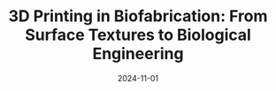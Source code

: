 ---
title: "3D Printing in Biofabrication: From Surface Textures to Biological Engineering"
collection: publications
category: manuscripts
permalink: /publication/2024-11-01-3d-printing-biofabrication
# excerpt: 'On-demand printing through additive manufacturing (AM) has become a mainstream method for fabricating bio-inspired and biological systems. The rapid development of new printing approaches provides capabilities for prototyping precise 3D structures that recapitulate features of biological systems. To address challenges posed by the living environment, natural organisms have evolved a series of multi-purpose functional biomaterials and structures with properties such as super-hydrophobicity, anisotropy, and mechanical reinforcement. These provide rich inspiration for biological design and fabrication. Implantable organs with biomimetic surfaces and interfacial structures are created using 3D printing technology to further improve their compatibility with the human body and enhance their biomechanical properties. This paper reviews and summarizes the current structural designs and applications of bioprinting. We also explore a variety of different biomimetic surface-interface structure designs combined with 3D printing, highlighting and categorizing their applications. Finally, we discuss the optimized design of 3D printed biomimetic surfaces with functional materials, focusing on the opportunities and challenges in the field of bio-AM.'
date: 2024-11-01
venue: 'Chemical Engineering Journal'
paperurl: 'https://wang5056.github.io/files/Ma et al. - 2024 - 3D printing in biofabrication From surface textures to biological engineering.pdf'
bibtexurl: 'https://wang5056.github.io/files/Ma3D.bib'
citation: 'Ma, Zeyu and Wang, Jue and Qin, Liguo and Chortos, Alex. (2024). "3D Printing in Biofabrication: From Surface Textures to Biological Engineering." <i>Chemical Engineering Journal</i>, 500, 156477.'
---
